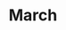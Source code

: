 ---
title: March
url: https://tssforu.bandcamp.com/album/march
image: https://res.cloudinary.com/balkan-studio/image/upload/v1587895421/cv/music/march_ms2ua7_qwzy0d.jpg
releaseDate: 2020-3-16
---